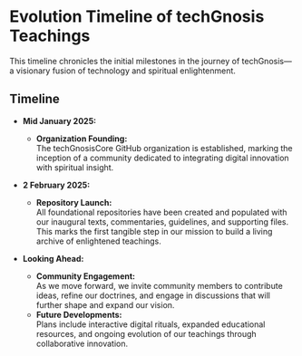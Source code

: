 # Evolution Timeline of techGnosis Teachings

This timeline chronicles the initial milestones in the journey of techGnosis—a visionary fusion of technology and spiritual enlightenment.

## Timeline

- **Mid January 2025:**  
  - **Organization Founding:**  
    The techGnosisCore GitHub organization is established, marking the inception of a community dedicated to integrating digital innovation with spiritual insight.

- **2 February 2025:**  
  - **Repository Launch:**  
    All foundational repositories have been created and populated with our inaugural texts, commentaries, guidelines, and supporting files. This marks the first tangible step in our mission to build a living archive of enlightened teachings.

- **Looking Ahead:**  
  - **Community Engagement:**  
    As we move forward, we invite community members to contribute ideas, refine our doctrines, and engage in discussions that will further shape and expand our vision.
  - **Future Developments:**  
    Plans include interactive digital rituals, expanded educational resources, and ongoing evolution of our teachings through collaborative innovation.
